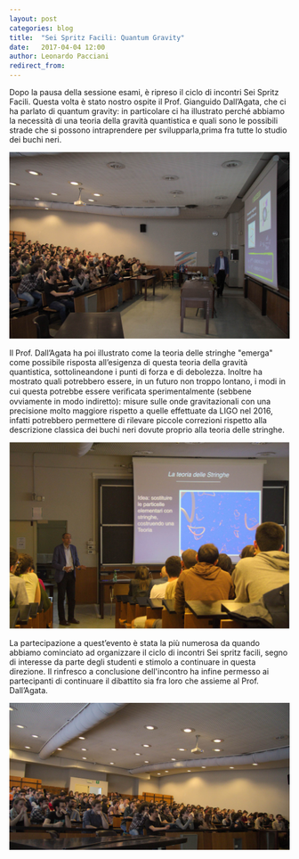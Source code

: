 ```yaml
---
layout: post
categories: blog 
title:  "Sei Spritz Facili: Quantum Gravity"
date:   2017-04-04 12:00
author: Leonardo Pacciani
redirect_from:
---
```


Dopo la pausa della sessione esami, è ripreso il ciclo di incontri Sei Spritz Facili. Questa volta è stato nostro ospite il Prof. Gianguido Dall’Agata, che ci ha parlato di quantum gravity: in particolare ci ha illustrato perché abbiamo la necessità di una teoria della gravità quantistica e quali sono le possibili strade che si possono intraprendere per svilupparla,prima fra tutte lo studio dei buchi neri.

![Foto 1](/img/eventilocali/2017_SpritzFacili_04/img1.jpg)

Il Prof. Dall’Agata ha poi illustrato come la teoria delle stringhe "emerga" come possibile risposta all’esigenza di questa teoria della gravità quantistica, sottolineandone i punti di forza e di debolezza. Inoltre ha mostrato quali potrebbero essere, in un futuro non troppo lontano, i modi in cui questa potrebbe essere veriﬁcata sperimentalmente (sebbene ovviamente in modo indiretto): misure sulle onde gravitazionali con una precisione molto maggiore rispetto a quelle effettuate da LIGO nel 2016, infatti potrebbero permettere di rilevare piccole correzioni rispetto alla descrizione classica dei buchi neri dovute proprio alla teoria delle stringhe.

![Foto 2](/img/eventilocali/2017_SpritzFacili_04/img2.jpg)

La partecipazione a quest’evento è stata la più numerosa da quando abbiamo cominciato ad organizzare il ciclo di incontri Sei spritz facili, segno di interesse da parte degli studenti e stimolo a continuare in questa direzione. Il rinfresco a conclusione dell'incontro ha infine permesso ai partecipanti di continuare il dibattito sia fra loro che assieme al Prof. Dall’Agata.

![Foto 3](/img/eventilocali/2017_SpritzFacili_04/img3.jpg)


